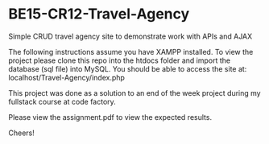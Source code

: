 # BE15-CR12-Travel-Agency
Simple CRUD travel agency site to demonstrate work with APIs and AJAX


The following instructions assume you have XAMPP installed. To view the project please clone this repo into the htdocs folder and import the database (sql file) into MySQL. You should be able to access the site at: localhost/Travel-Agency/index.php

This project was done as a solution to an end of the week project during my fullstack course at code factory.

Please view the assignment.pdf to view the expected results.

Cheers!
